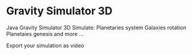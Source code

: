 Gravity Simulator 3D
=====================

Java Gravity Simulator 3D
Simulate:
Planetaries system
Galaxies rotation
Planetaies genesis
and more ...

Export your simulation as video
